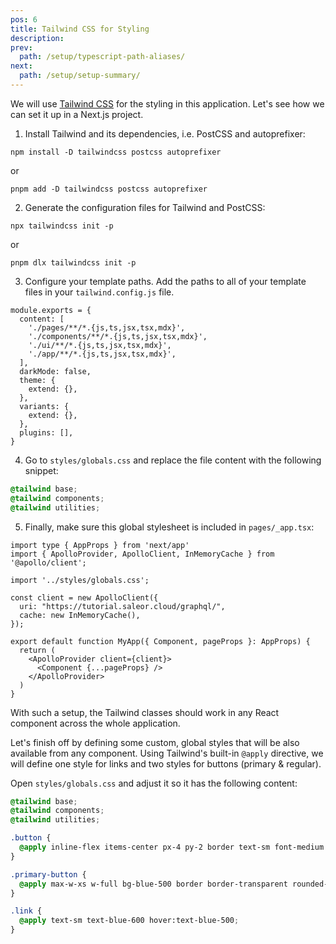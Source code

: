 ```yaml
---
pos: 6
title: Tailwind CSS for Styling
description:
prev:
  path: /setup/typescript-path-aliases/
next:
  path: /setup/setup-summary/
---
```


<p class="lead">
We will use <a href="https://tailwindcss.com/" target="_blank">Tailwind CSS</a> for the styling in this application. Let's see how we can set it up in a Next.js project.
</p>

1. Install Tailwind and its dependencies, i.e. PostCSS and autoprefixer:

```
npm install -D tailwindcss postcss autoprefixer
```

or

```
pnpm add -D tailwindcss postcss autoprefixer
```

2. Generate the configuration files for Tailwind and PostCSS:

```
npx tailwindcss init -p
```

or

```
pnpm dlx tailwindcss init -p
```

3. Configure your template paths.
   Add the paths to all of your template files in your `tailwind.config.js` file.

```js{3,4}
module.exports = {
  content: [
    './pages/**/*.{js,ts,jsx,tsx,mdx}',
    './components/**/*.{js,ts,jsx,tsx,mdx}',
    './ui/**/*.{js,ts,jsx,tsx,mdx}',
    './app/**/*.{js,ts,jsx,tsx,mdx}',
  ],
  darkMode: false,
  theme: {
    extend: {},
  },
  variants: {
    extend: {},
  },
  plugins: [],
}
```

4. Go to `styles/globals.css` and replace the file content with the following snippet:

```css
@tailwind base;
@tailwind components;
@tailwind utilities;
```

5. Finally, make sure this global stylesheet is included in `pages/_app.tsx`:

```tsx{4}
import type { AppProps } from 'next/app'
import { ApolloProvider, ApolloClient, InMemoryCache } from '@apollo/client';

import '../styles/globals.css';

const client = new ApolloClient({
  uri: "https://tutorial.saleor.cloud/graphql/",
  cache: new InMemoryCache(),
});

export default function MyApp({ Component, pageProps }: AppProps) {
  return (
    <ApolloProvider client={client}>
      <Component {...pageProps} />
    </ApolloProvider>
  )
}
```

With such a setup, the Tailwind classes should work in any React component across the whole application.

Let's finish off by defining some custom, global styles that will be also available from any component. Using Tailwind's built-in `@apply` directive, we will define one style for links and two styles for buttons (primary & regular).

Open `styles/globals.css` and adjust it so it has the following content:

```css
@tailwind base;
@tailwind components;
@tailwind utilities;

.button {
  @apply inline-flex items-center px-4 py-2 border text-sm font-medium rounded-md text-gray-700 bg-gray-50 hover:border-blue-300 cursor-pointer;
}

.primary-button {
  @apply max-w-xs w-full bg-blue-500 border border-transparent rounded-md py-3 px-8 flex items-center justify-center text-white hover:bg-blue-600 focus:outline-none;
}

.link {
  @apply text-sm text-blue-600 hover:text-blue-500;
}
```
